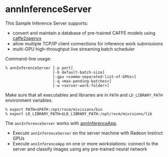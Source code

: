 # annInferenceServer

This Sample Inference Server supports:
* convert and maintain a database of pre-trained CAFFE models using [caffe2openvx](../inference_generator/README.md)
* allow multiple TCP/IP client connections for inference work submissions
* multi-GPU high-throughput live streaming batch scheduler

Command-line usage:
````
% annInferenceServer [-p port]
                     [-b default-batch-size]
                     [-gpu <comma-separated-list-of-GPUs>]
                     [-q <max-pending-batches>]
                     [-w <server-work-folder>]
````

Make sure that all executables and libraries are in `PATH` and `LD_LIBRARY_PATH` environment variables.
````
% export PATH=$PATH:/opt/rocm/mivisionx/bin
% export LD_LIBRARY_PATH=$LD_LIBRARY_PATH:/opt/rocm/mivisionx/lib
````

The `annInferenceServer` works with [annInferenceApp](../annInferenceApp/README.md).
* Execute `annInferenceServer` on the server machine with Radeon Instinct GPUs
* Execute `annInferenceApp` on one or more workstations: connect to the server and classify images using any pre-trained neural network
